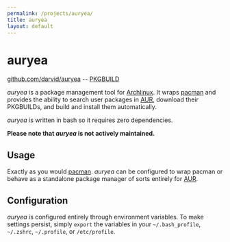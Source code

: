 ```yaml
---
permalink: /projects/auryea/
title: auryea
layout: default
---
```


# auryea

[github.com/darvid/auryea](http://github.com/darvid/auryea) --
[PKGBUILD](https://aur.archlinux.org/packages/auryea-hg/)

*auryea* is a package management tool for [Archlinux][3]. It wraps [pacman][1]
and provides the ability to search user packages in [AUR][2], download their
PKGBUILDs, and build and install them automatically.

*auryea* is written in bash so it requires zero dependencies.

**Please note that  *auryea* is not actively maintained.**


## Usage
Exactly as you would [pacman][1]. *auryea* can be configured to wrap pacman or
behave as a standalone package manager of sorts entirely for [AUR][2].

## Configuration
*auryea* is configured entirely through environment variables. To make settings
persist, simply ``export`` the variables in your ``~/.bash_profile``,
``~/.zshrc``, ``~/.profile``, or ``/etc/profile``.

[1]: https://wiki.archlinux.org/index.php/Pacman
[2]: http://aur.archlinux.org
[3]: http://archlinux.org
